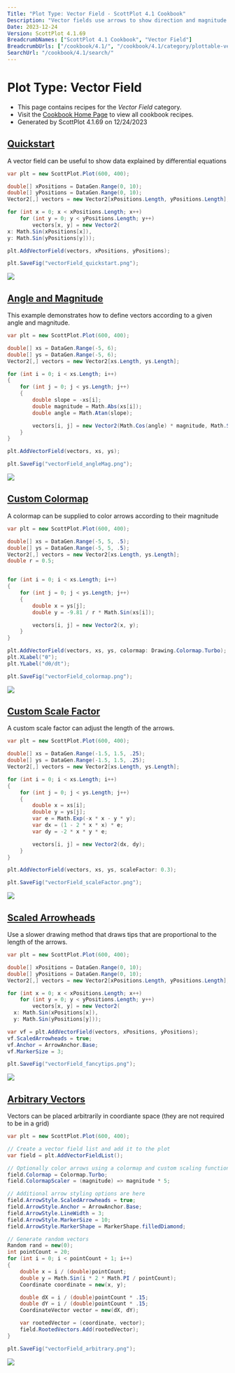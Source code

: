 ```yaml
---
Title: "Plot Type: Vector Field - ScottPlot 4.1 Cookbook"
Description: "Vector fields use arrows to show direction and magnitude of data points in a 2D array and are ideal for visualizing data explained by differential equations."
Date: 2023-12-24
Version: ScottPlot 4.1.69
BreadcrumbNames: ["ScottPlot 4.1 Cookbook", "Vector Field"]
BreadcrumbUrls: ["/cookbook/4.1/", "/cookbook/4.1/category/plottable-vector-field/"]
SearchUrl: "/cookbook/4.1/search/"
---
```


# Plot Type: Vector Field
* This page contains recipes for the _Vector Field_ category.
* Visit the [Cookbook Home Page](../../) to view all cookbook recipes.
* Generated by ScottPlot 4.1.69 on 12/24/2023
<h2><a id='quickstart' href='/cookbook/4.1/recipes/vectorfield_quickstart/'>Quickstart</a></h2>

A vector field can be useful to show data explained by differential equations

```cs
var plt = new ScottPlot.Plot(600, 400);

double[] xPositions = DataGen.Range(0, 10);
double[] yPositions = DataGen.Range(0, 10);
Vector2[,] vectors = new Vector2[xPositions.Length, yPositions.Length];

for (int x = 0; x < xPositions.Length; x++)
    for (int y = 0; y < yPositions.Length; y++)
        vectors[x, y] = new Vector2(
x: Math.Sin(xPositions[x]),
y: Math.Sin(yPositions[y]));

plt.AddVectorField(vectors, xPositions, yPositions);

plt.SaveFig("vectorField_quickstart.png");
```

<img src='../../images/vectorfield_quickstart.png' class='d-block mx-auto my-5' />


<h2><a id='angle-and-magnitude' href='/cookbook/4.1/recipes/vectorfield_anglemag/'>Angle and Magnitude</a></h2>

This example demonstrates how to define vectors according to a given angle and magnitude.

```cs
var plt = new ScottPlot.Plot(600, 400);

double[] xs = DataGen.Range(-5, 6);
double[] ys = DataGen.Range(-5, 6);
Vector2[,] vectors = new Vector2[xs.Length, ys.Length];

for (int i = 0; i < xs.Length; i++)
{
    for (int j = 0; j < ys.Length; j++)
    {
        double slope = -xs[i];
        double magnitude = Math.Abs(xs[i]);
        double angle = Math.Atan(slope);

        vectors[i, j] = new Vector2(Math.Cos(angle) * magnitude, Math.Sin(angle) * magnitude);
    }
}

plt.AddVectorField(vectors, xs, ys);

plt.SaveFig("vectorField_angleMag.png");
```

<img src='../../images/vectorfield_anglemag.png' class='d-block mx-auto my-5' />


<h2><a id='custom-colormap' href='/cookbook/4.1/recipes/vectorfield_colormap/'>Custom Colormap</a></h2>

A colormap can be supplied to color arrows according to their magnitude

```cs
var plt = new ScottPlot.Plot(600, 400);

double[] xs = DataGen.Range(-5, 5, .5);
double[] ys = DataGen.Range(-5, 5, .5);
Vector2[,] vectors = new Vector2[xs.Length, ys.Length];
double r = 0.5;


for (int i = 0; i < xs.Length; i++)
{
    for (int j = 0; j < ys.Length; j++)
    {
        double x = ys[j];
        double y = -9.81 / r * Math.Sin(xs[i]);

        vectors[i, j] = new Vector2(x, y);
    }
}

plt.AddVectorField(vectors, xs, ys, colormap: Drawing.Colormap.Turbo);
plt.XLabel("θ");
plt.YLabel("dθ/dt");

plt.SaveFig("vectorField_colormap.png");
```

<img src='../../images/vectorfield_colormap.png' class='d-block mx-auto my-5' />


<h2><a id='custom-scale-factor' href='/cookbook/4.1/recipes/vectorfield_scalefactor/'>Custom Scale Factor</a></h2>

A custom scale factor can adjust the length of the arrows.

```cs
var plt = new ScottPlot.Plot(600, 400);

double[] xs = DataGen.Range(-1.5, 1.5, .25);
double[] ys = DataGen.Range(-1.5, 1.5, .25);
Vector2[,] vectors = new Vector2[xs.Length, ys.Length];

for (int i = 0; i < xs.Length; i++)
{
    for (int j = 0; j < ys.Length; j++)
    {
        double x = xs[i];
        double y = ys[j];
        var e = Math.Exp(-x * x - y * y);
        var dx = (1 - 2 * x * x) * e;
        var dy = -2 * x * y * e;

        vectors[i, j] = new Vector2(dx, dy);
    }
}

plt.AddVectorField(vectors, xs, ys, scaleFactor: 0.3);

plt.SaveFig("vectorField_scaleFactor.png");
```

<img src='../../images/vectorfield_scalefactor.png' class='d-block mx-auto my-5' />


<h2><a id='scaled-arrowheads' href='/cookbook/4.1/recipes/vectorfield_fancytips/'>Scaled Arrowheads</a></h2>

Use a slower drawing method that draws tips that are proportional to the length of the arrows.

```cs
var plt = new ScottPlot.Plot(600, 400);

double[] xPositions = DataGen.Range(0, 10);
double[] yPositions = DataGen.Range(0, 10);
Vector2[,] vectors = new Vector2[xPositions.Length, yPositions.Length];

for (int x = 0; x < xPositions.Length; x++)
    for (int y = 0; y < yPositions.Length; y++)
        vectors[x, y] = new Vector2(
  x: Math.Sin(xPositions[x]),
  y: Math.Sin(yPositions[y]));

var vf = plt.AddVectorField(vectors, xPositions, yPositions);
vf.ScaledArrowheads = true;
vf.Anchor = ArrowAnchor.Base;
vf.MarkerSize = 3;

plt.SaveFig("vectorField_fancytips.png");
```

<img src='../../images/vectorfield_fancytips.png' class='d-block mx-auto my-5' />


<h2><a id='arbitrary-vectors' href='/cookbook/4.1/recipes/vectorfield_arbitrary/'>Arbitrary Vectors</a></h2>

Vectors can be placed arbitrarily in coordiante space (they are not required to be in a grid)

```cs
var plt = new ScottPlot.Plot(600, 400);

// Create a vector field list and add it to the plot
var field = plt.AddVectorFieldList();

// Optionally color arrows using a colormap and custom scaling function
field.Colormap = Colormap.Turbo;
field.ColormapScaler = (magnitude) => magnitude * 5;

// Additional arrow styling options are here
field.ArrowStyle.ScaledArrowheads = true;
field.ArrowStyle.Anchor = ArrowAnchor.Base;
field.ArrowStyle.LineWidth = 3;
field.ArrowStyle.MarkerSize = 10;
field.ArrowStyle.MarkerShape = MarkerShape.filledDiamond;

// Generate random vectors
Random rand = new(0);
int pointCount = 20;
for (int i = 0; i < pointCount + 1; i++)
{
    double x = i / (double)pointCount;
    double y = Math.Sin(i * 2 * Math.PI / pointCount);
    Coordinate coordinate = new(x, y);

    double dX = i / (double)pointCount * .15;
    double dY = i / (double)pointCount * .15;
    CoordinateVector vector = new(dX, dY);

    var rootedVector = (coordinate, vector);
    field.RootedVectors.Add(rootedVector);
}

plt.SaveFig("vectorField_arbitrary.png");
```

<img src='../../images/vectorfield_arbitrary.png' class='d-block mx-auto my-5' />



